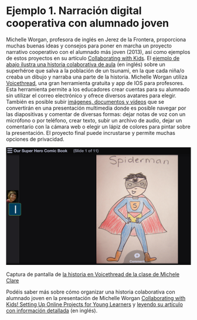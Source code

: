 # Ejemplo 1. Narración digital cooperativa con alumnado joven

Michelle Worgan, profesora de inglés en Jerez de la Frontera, proporciona muchas buenas ideas y consejos para poner en marcha un proyecto narrativo cooperativo con el alumnado más joven (2013), así como ejemplos de estos proyectos en su artículo [Collaborating with Kids](http://inspireyourlearners.blogspot.com/2013/05/collaborating-with-kids-my-vrt.html). El [ejemplo de abajo ilustra una historia colaborativa de aula](http://voicethread.com/share/1867633/) (en inglés) sobre un superhéroe que salva a la población de un tsunami, en la que cada niña/o creaba un dibujo y narraba una parte de la historia. Michelle Worgan utiliza [Voicethread](http://voicethread.com/), una gran herramienta gratuita y app de IOS para profesores. Esta herramienta permite a los educadores crear cuentas para su alumnado sin utilizar el correo electrónico y ofrece diversos avatares para elegir. También es posible subir [imágenes, documentos y vídeos](http://voicethread.com/about/features/media/) que se convertirán en una presentación multimedia donde es posible navegar por las diapositivas y comentar de diversas formas: dejar notas de voz con un micrófono o por teléfono, crear texto, subir un archivo de audio, dejar un comentario con la cámara web o elegir un lápiz de colores para pintar sobre la presentación. El proyecto final puede incrustarse y permite muchas opciones de privacidad.  


![](img/2016-08-02_1213.png)


Captura de pantalla de [la historia en Voicethread de la clase de Michele Clare](http://voicethread.com/share/1867633/)  

Podéis saber más sobre cómo organizar una historia colaborativa con alumnado joven en la presentación de Michelle Worgan [Collaborating with Kids! Setting Up Online Projects for Young Learners](http://www.slideshare.net/shelliscfc/collaborating-with-kids) y [leyendo su artículo con información detallada](http://inspireyourlearners.blogspot.com/2013/05/collaborating-with-kids-my-vrt.html) (en inglés).



















